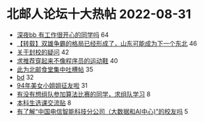 # 北邮人论坛十大热帖 2022-08-31

- [深夜bb 有工作很开心的同学吗](https://bbs.byr.cn/article/Feeling/3192505) 64
- [【转载】双雄争霸的格局已经形成了，山东可能成为下一个东北](https://bbs.byr.cn/article/Shandong/422486) 46
- [关于封校的疑问](https://bbs.byr.cn/article/Talking/6360562) 42
- [求推荐穿起来不像程序员的运动鞋](https://bbs.byr.cn/article/Clothing/45168) 40
- [此为北邮食堂集中吐槽帖](https://bbs.byr.cn/article/Picture/3328428) 35
- [bd](https://bbs.byr.cn/article/Jiangsu/114096) 32
- [94年美女小姐姐征友啦](https://bbs.byr.cn/article/Friends/2029742) 31
- [有没有想组队参加算法比赛的同学，求组队学习](https://bbs.byr.cn/article/ML_DM/38246) 8
- [本科生选课交流贴](https://bbs.byr.cn/article/StudyShare/202792) 8
- [有了解“中国电信智能科技分公司（大数据和AI中心)”的校友吗](https://bbs.byr.cn/article/WorkLife/1188717) 5


